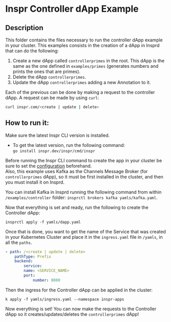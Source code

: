 # Inspr Controller dApp Example

## Description

This folder contains the files necessary to run the controller dApp example in your cluster. This examples consists in the creation of a dApp in Insprd that can do the following:

1. Create a new dApp called `controllerprimes` in the root. This dApp is the same as the one defined in `examples/primes` (generates numbers and prints the ones that are primes).
2. Delete the dApp `controllerprimes`.
3. Update the dApp `controllerprimes` adding a new Annotation to it.

Each of the previous can be done by making a request to the controller dApp. A request can be made by using `curl`:  
```zsh
curl inspr.com/<create | update | delete>
```

## How to run it:

Make sure the latest Inspr CLI version is installed.

- To get the latest version, run the following command:  
  `go install inspr.dev/inspr/cmd/inspr`

Before running the Inspr CLI command to create the app in your cluster be sure to set the [configuration](../../docs/readme.md) beforehand.  
Also, this example uses Kafka as the Channels Message Broker (for `controllerprimes` dApp), so it must be first installed in the cluster, and then you must install it on Insprd.  

You can install Kafka in Insprd running the following command from within `/examples/controller` folder:
`insprctl brokers kafka yamls/kafka.yaml`. 

Now that everything is set and ready, run the following to create the Controller dApp:
```
insprctl apply -f yamls/dapp.yaml
```

Once that is done, you want to get the name of the Service that was created in your Kubernetes Cluster and place it in the `ingress.yaml` file in `/yamls`, in all the `paths`.
```yaml
- path: /<create | update | delete>
    pathType: Prefix
    backend:
        service:
        name: <SERVICE_NAME>
        port:
            number: 8080
```

Then the ingress for the Controller dApp can be applied in the cluster:
```
k apply -f yamls/ingress.yaml --namespace inspr-apps
```

Now everything is set! You can now make the requests to the Controller dApp so it creates/updates/deletes the `controllerprimes` dApp!